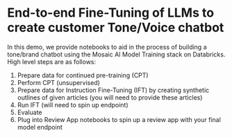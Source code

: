 # End-to-end Fine-Tuning of LLMs to create customer Tone/Voice chatbot

In this demo, we provide notebooks to aid in the process of building a tone/brand chatbot using the Mosaic AI Model Training stack on Databricks. High level steps are as follows:

1. Prepare data for continued pre-training (CPT)
2. Perform CPT (unsupervised)
3. Prepare data for Instruction Fine-Tuning (IFT) by creating synthetic outlines of given articles (you will need to provide these articles)
4. Run IFT (will need to spin up endpoint)
5. Evaluate
6. Plug into Review App notebooks to spin up a review app with your final model endpoint
